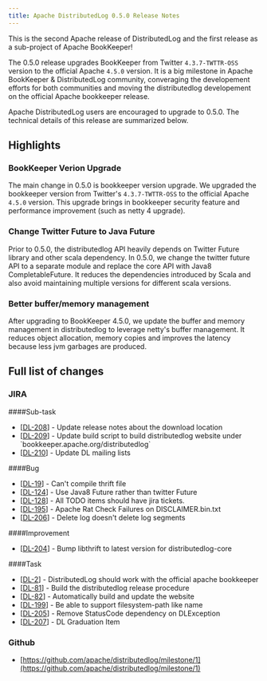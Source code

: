 ```yaml
---
title: Apache DistributedLog 0.5.0 Release Notes
---
```


This is the second Apache release of DistributedLog and the first release as a sub-project of Apache BookKeeper!

The 0.5.0 release upgrades BookKeeper from Twitter `4.3.7-TWTTR-OSS` version to the official Apache `4.5.0` version.
It is a big milestone in Apache BookKeeper & DistributedLog community, converaging the developement efforts for
both communities and moving the distributedlog developement on the official Apache bookkeeper release.

Apache DistributedLog users are encouraged to upgrade to 0.5.0. The technical details of this release are summarized
below.

## Highlights

### BookKeeper Verion Upgrade

The main change in 0.5.0 is bookkeeper version upgrade. We upgraded the bookkeeper version from Twitter's `4.3.7-TWTTR-OSS`
to the official Apache `4.5.0` version. This upgrade brings in bookkeeper security feature and performance improvement (such as netty 4 upgrade).

### Change Twitter Future to Java Future

Prior to 0.5.0, the distributedlog API heavily depends on Twitter Future library and other scala dependency. In 0.5.0, we change
the twitter future API to a separate module and replace the core API with Java8 CompletableFuture. It reduces the dependencies introduced
by Scala and also avoid maintaining multiple versions for different scala versions.

### Better buffer/memory management

After upgrading to BookKeeper 4.5.0, we update the buffer and memory management in distributedlog to leverage netty's buffer management.
It reduces object allocation, memory copies and improves the latency because less jvm garbages are produced.


## Full list of changes

### JIRA


####Sub-task
<ul>
<li>[<a href='https://issues.apache.org/jira/browse/DL-208'>DL-208</a>] -         Update release notes about the download location
</li>
<li>[<a href='https://issues.apache.org/jira/browse/DL-209'>DL-209</a>] -         Update build script to build distributedlog website under `bookkeeper.apache.org/distributedlog`
</li>
<li>[<a href='https://issues.apache.org/jira/browse/DL-210'>DL-210</a>] -         Update DL mailing lists
</li>
</ul>
                            
####Bug
<ul>
<li>[<a href='https://issues.apache.org/jira/browse/DL-19'>DL-19</a>] -         Can&#39;t compile thrift file
</li>
<li>[<a href='https://issues.apache.org/jira/browse/DL-124'>DL-124</a>] -         Use Java8 Future rather than twitter Future
</li>
<li>[<a href='https://issues.apache.org/jira/browse/DL-128'>DL-128</a>] -         All TODO items should have jira tickets.
</li>
<li>[<a href='https://issues.apache.org/jira/browse/DL-195'>DL-195</a>] -         Apache Rat Check Failures on DISCLAIMER.bin.txt
</li>
<li>[<a href='https://issues.apache.org/jira/browse/DL-206'>DL-206</a>] -         Delete log doesn&#39;t delete log segments
</li>
</ul>
                            
####Improvement
<ul>
<li>[<a href='https://issues.apache.org/jira/browse/DL-204'>DL-204</a>] -         Bump libthrift to latest version for distributedlog-core
</li>
</ul>
                                                                            
####Task
<ul>
<li>[<a href='https://issues.apache.org/jira/browse/DL-2'>DL-2</a>] -         DistributedLog should work with the official apache bookkeeper
</li>
<li>[<a href='https://issues.apache.org/jira/browse/DL-81'>DL-81</a>] -         Build the distributedlog release procedure
</li>
<li>[<a href='https://issues.apache.org/jira/browse/DL-82'>DL-82</a>] -         Automatically build and update the website
</li>
<li>[<a href='https://issues.apache.org/jira/browse/DL-199'>DL-199</a>] -         Be able to support filesystem-path like name
</li>
<li>[<a href='https://issues.apache.org/jira/browse/DL-205'>DL-205</a>] -         Remove StatusCode dependency on DLException
</li>
<li>[<a href='https://issues.apache.org/jira/browse/DL-207'>DL-207</a>] -         DL Graduation Item
</li>
</ul>
                    

### Github

- [https://github.com/apache/distributedlog/milestone/1](https://github.com/apache/distributedlog/milestone/1)
